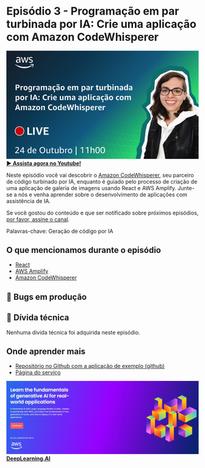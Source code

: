 # Episódio 3 - Programação em par turbinada por IA: Crie uma aplicação com Amazon CodeWhisperer

[![YouTube video thumbnail](./thumb.jpeg)](https://www.youtube.com/watch?v=nMNPN0q8Sfo)
**[&#x25b6; Assista agora no Youtube!](https://www.youtube.com/watch?v=nMNPN0q8Sfo)**

Neste episódio você vai descobrir o [Amazon CodeWhisperer](https://aws.amazon.com/codewhisperer/?trk=f6a5abea-70e5-45dc-9cf2-5c73627a52bc), seu parceiro de código turbinado por IA, enquanto é guiado pelo processo de criação de uma aplicação de galeria de imagens usando React e AWS Amplify. Junte-se a nós e venha aprender sobre o desenvolvimento de aplicações com assistência de IA. 

Se você gostou do conteúdo e que ser notificado sobre próximos episódios, [por favor, assine o canal](https://www.youtube.com/@AmazonWebServicesLatinAmerica).

Palavras-chave: Geração de código por IA 

## O que mencionamos durante o episódio

- [React](https://react.dev/)
- [AWS Amplify](https://aws.amazon.com/amplify/)
- [Amazon CodeWhisperer](https://aws.amazon.com/codewhisperer/)

## 🐛 Bugs em produção

## 🫰 Dívida técnica

Nenhuma dívida técnica foi adquirida neste episódio.

## Onde aprender mais

* [Repositório no Github com a aplicação de exemplo (github)](https://bit.ly/cdbe-s01e03-code)
* [Página do serviço](https://bit.ly/amazon-code-whisperer)

[![Generative AI with LLMs](../../images/Generative%20AI%20with%20LLMs.jpeg)](https://www.deeplearning.ai/courses/generative-ai-with-llms/)
**[DeepLearning.AI](https://www.deeplearning.ai/courses/generative-ai-with-llms/)**
